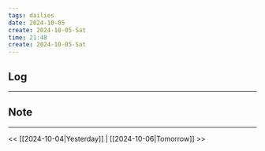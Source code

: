 ```yaml
---
tags: dailies  
date: 2024-10-05
create: 2024-10-05-Sat
time: 21:48
create: 2024-10-05-Sat
---
```

## Log
---


## Note
---


<< [[2024-10-04|Yesterday]] | [[2024-10-06|Tomorrow]] >>